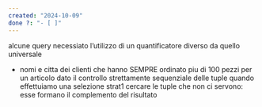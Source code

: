 ```yaml
---
created: "2024-10-09"
done ?: "- [ ]"
---
```

alcune query necessiato l’utilizzo di un quantificatore diverso da quello universale
- nomi e citta dei clienti che hanno SEMPRE ordinato piu di 100 pezzi per un articolo
dato il controllo strettamente sequenziale delle tuple quando effettuiamo una selezione
strat1
cercare le tuple che non ci servono: esse formano il complemento del risultato